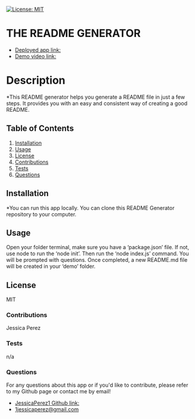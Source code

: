 [![License: MIT](https://img.shields.io/badge/License-MIT-lightgrey.svg)](https://opensource.org/licenses/MIT)

# THE README GENERATOR

- [Deployed app link:](https://jessicaperez1.github.io/Readme-Generator/)
- [Demo video link:](https://drive.google.com/file/d/1-X4sVhJKDFilwASR5og4f_bOVMUM5oj7/view)

# Description

\*This README generator helps you generate a README file in just a few steps. It provides you with an easy and consistent way of creating a good README.

## Table of Contents

1. [Installation](#installation)
2. [Usage](#usage)
3. [License](#license)
4. [Contributions](#contributions)
5. [Tests](#tests)
6. [Questions](#questions)

## Installation

\*You can run this app locally. You can clone this README Generator repository to your computer.

## Usage

Open your folder terminal, make sure you have a ‘package.json’ file. If not, use node to run the ‘node init’. Then run the ‘node index.js’ command. You will be prompted with questions. Once completed, a new README.md file will be created in your ‘demo’ folder.

## License

MIT

### Contributions

Jessica Perez

### Tests

n/a

### Questions

For any questions about this app or if you'd like to contribute, please refer to my Github page or contact me by email!

- [JessicaPerez1 Github link:](https://github.com/JessicaPerez1)
- 1jessicaperez@gmail.com
